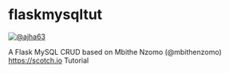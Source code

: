 # flaskmysqltut

[![@ajha63](https://upload.wikimedia.org/wikipedia/commons/6/61/DevelopByAjha63.png)](https://github.com/ajha63/flaskmysqltut)

A Flask MySQL CRUD based on Mbithe Nzomo (@mbithenzomo) https://scotch.io Tutorial
